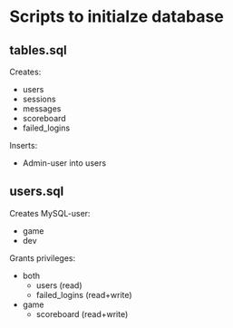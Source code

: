 # Scripts to initialze database

## tables.sql
Creates:
- users
- sessions
- messages
- scoreboard
- failed_logins

Inserts:
- Admin-user into users

## users.sql
Creates MySQL-user:
- game
- dev

Grants privileges:
- both
  - users (read)
  - failed_logins (read+write)
- game
  - scoreboard (read+write)

